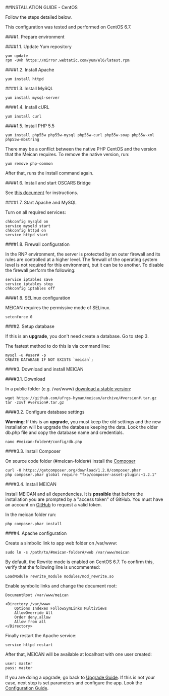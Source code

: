 ##INSTALLATION GUIDE - CentOS

Follow the steps detailed below.

This configuration was tested and performed on CentOS 6.7.

####1. Prepare environment

####1.1. Update Yum repository
```
yum update
rpm -Uvh https://mirror.webtatic.com/yum/el6/latest.rpm
```
####1.2. Install Apache
```
yum install httpd
```

####1.3. Install MySQL
```
yum install mysql-server
```

####1.4. Install cURL
```
yum install curl
```

####1.5. Install PHP 5.5

```
yum install php55w php55w-mysql php55w-curl php55w-soap php55w-xml php55w-mbstring
```

There may be a conflict between the native PHP CentOS and the version that the Meican requires. To remove the native version, run:

```
yum remove php-common
```

After that, runs the install command again.

####1.6. Install and start OSCARS Bridge

See [this document](https://github.com/ufrgs-hyman/oscars-bridge/blob/master/README.md) for instructions.

####1.7. Start Apache and MySQL

Turn on all required services: 

````
chkconfig mysqld on
service mysqld start
chkconfig httpd on
service httpd start
````

####1.8. Firewall configuration

In the RNP environment, the server is protected by an outer firewall and its rules are controlled at a higher level. The firewall of the operating system level is not required for this environment, but it can be to another. To disable the firewall perform the following:

```
service iptables save
service iptables stop
chkconfig iptables off
```

####1.8. SELinux configuration

MEICAN requires the permissive mode of SELinux. 

```
setenforce 0
```

####2. Setup database

If this is an **upgrade**, you don't need create a database. Go to step 3.

The fastest method to do this is via command line:

```
mysql -u #user# -p
CREATE DATABASE IF NOT EXISTS `meican`;
```

####3. Download and install MEICAN

####3.1. Download

In a public folder (e.g. /var/www) [download a stable version](https://github.com/ufrgs-hyman/meican/releases):

```
wget https://github.com/ufrgs-hyman/meican/archive/#version#.tar.gz
tar -zxvf #version#.tar.gz
```

####3.2. Configure database settings

**Warning**: If this is an **upgrade**, you must keep the old settings and the new installation will be upgrade the database keeping the data. Look the older db.php file and copy the database name and credentials.

```
nano #meican-folder#/config/db.php
```

####3.3. Install Composer

On source code folder (#meican-folder#) install the [Composer](https://getcomposer.org)

```
curl -O https://getcomposer.org/download/1.2.0/composer.phar
php composer.phar global require "fxp/composer-asset-plugin:~1.2.1"
```

####3.4. Install MEICAN

Install MEICAN and all dependencies. It is **possible** that before the installation you are prompted by a "access token" of GitHub. You must have an account on [GitHub](https://github.com/settings/tokens) to request a valid token. 

In the meican folder run:

```
php composer.phar install
```

####4. Apache configuration

Create a simbolic link to app web folder on /var/www:

```
sudo ln -s /path/to/#meican-folder#/web /var/www/meican
```

By default, the Rewrite mode is enabled on CentOS 6.7. To confirm this, verify that the following line is uncommented:

```
LoadModule rewrite_module modules/mod_rewrite.so
```

Enable symbolic links and change the document root:

```
DocumentRoot /var/www/meican

<Directory /var/www>
    Options Indexes FollowSymLinks MultiViews
    AllowOverride All
    Order deny,allow
    Allow from all
</Directory>
```

Finally restart the Apache service:

```
service httpd restart
```

After that, MEICAN will be available at localhost with one user created:

```
user: master
pass: master
```

If you are doing a upgrade, go back to [Upgrade Guide](https://github.com/ufrgs-hyman/meican/blob/master/docs/guide/upgrade.md). If this is not your case, next step is set parameters and configure the app. Look the [Configuration Guide](https://github.com/ufrgs-hyman/meican/blob/master/docs/guide/configuration.md).
